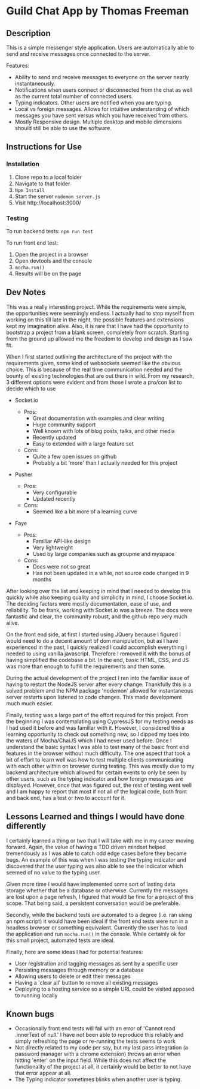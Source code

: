 # Guild Chat App by Thomas Freeman

## Description

This is a simple messenger style application. Users are automatically able to send and receive messages once connected to the server.

Features:
- Ability to send and receive messages to everyone on the server nearly instantaneously.
- Notifications when users connect or disconnected from the chat as well as the current total number of connected users.
- Typing indicators. Other users are notified when you are typing.
- Local vs foreign messages. Allows for intuitive understanding of which messages you have sent versus which you have received from others.
- Mostly Responsive design. Multiple desktop and mobile dimensions should still be able to use the software.

## Instructions for Use

### Installation
1) Clone repo to a local folder
2) Navigate to that folder
3) `Npm Install`
4) Start the server `nodemon server.js`
5) Visit http://localhost:3000/

### Testing
To run backend tests: 
`npm run test`

To run front end test:
1) Open the project in a browser
2) Open devtools and the console
3) `mocha.run()`
4) Results will be on the page


## Dev Notes
This was a really interesting project. While the requirements were simple, the opportunities were seemingly endless. I actually had to stop myself from working on this till late in the night, the possible 
features and extensions kept my imagination alive. Also, it is rare that I have had the opportunity to bootstrap a project from a blank screen, completely from scratch. Starting from the ground up allowed 
me the freedom to develop and design as I saw fit.

When I first started outlining the architecture of the project with the requirements given, some kind of websockets seemed like the obvious choice. This is because of the real time communication needed and the bounty
of existing technologies that are out there in wild. From my research, 3 different options were evident and from those I wrote a pro/con list to decide which to use
- Socket.io
	- Pros:
		- Great documentation with examples and clear writing
		- Huge community support
		- Well known with lots of blog posts, talks, and other media
		- Recently updated
		- Easy to extended with a large feature set
	- Cons:
		- Quite a few open issues on github
		- Probably a bit 'more' than I actually needed for this project

- Pusher
	- Pros:
		- Very configurable
		- Updated recently
	- Cons:
		- Seemed like a bit more of a learning curve

- Faye
	- Pros:
		- Familiar API-like design
		- Very lightweight
		- Used by large companies such as groupme and myspace
	- Cons:
		- Docs were not so great
		- Has not been updated in a while, not source code changed in 9 months

After looking over the list and keeping in mind that I needed to develop this quickly while also keeping quality and simplicity in mind, I choose Socket.io. The deciding factors were mostly documentation, ease of use, 
and reliability. To be frank, working with Socket.io was a breeze. The docs were fantastic and clear, the community robust, and the github repo very much alive.

On the front end side, at first I started using JQuery because I figured I would need to do a decent amount of dom manipulation, but as I have experienced in the past, I quickly realized I could accomplish everything
I needed to using vanilla javascript. Therefore I removed it with the bonus of having simplified the codebase a bit. In the end, basic HTML, CSS, and JS was more than enough to fulfill the requirements and then some.

During the actual development of the project I ran into the familiar issue of having to restart the NodeJS server after every change. Thankfully this is a solved problem and the NPM package 'nodemon' allowed for 
instantaneous server restarts upon listened to code changes. This made development much much easier.

Finally, testing was a large part of the effort required for this project. From the beginning I was contemplating using CypressJS for my testing needs as I had used it before and was familiar with it. However, I considered this
a learning opportunity to check out something new, so I dipped my toes into the waters of Mocha/ChaiJS which I had never used before. Once I understand the basic syntax I was able to test many of the basic front end features
in the browser without much difficulty. The one aspect that took a bit of effort to learn well was how to test multiple clients communicating with each other within on browser during testing. This was mostly due to my backend 
architecture which allowed for certain events to only be seen by other users, such as the typing indicator and how foreign messages are displayed. However, once that was figured out, the rest of testing went well and I am happy 
to report that most if not all of the logical code, both front and back end, has a test or two to account for it.


## Lessons Learned and things I would have done differently
I certainly learned a thing or two that I will take with me in my career moving forward. Again, the value of having a TDD driven mindset helped tremendously as I was able to catch odd edge cases before they became bugs. 
An example of this was when I was testing the typing indicator and discovered that the user typing was also able to see the indicator which seemed of no value to the typing user. 

Given more time I would have implemented some sort of lasting data storage whether that be a database or otherwise. Currently the messages are lost upon a page refresh, I figured that would be fine for a project of this scope.
That being said, a persistent conversation would be preferable. 

Secondly, while the backend tests are automated to a degree (i.e. ran using an npm script) it would have been ideal if the front end tests were run in a headless browser or something equivalent. Currently the user has to 
load the application and run `mocha.run()` in the console. While certainly ok for this small project, automated tests are ideal.

Finally, here are some ideas I had for potential features:
- User registration and tagging messages as sent by a specific user
- Persisting messages through memory or a database
- Allowing users to delete or edit their messages
- Having a 'clear all' button to remove all existing messages
- Deploying to a hosting service so a simple URL could be visited apposed to running locally

## Known bugs
- Occasionally front end tests will fail with an error of 'Cannot read .innerText of null.' I have not been able to reproduce this reliably and simply refreshing the page or re-running the tests seems to work
- Not directly related to my code per say, but my last pass integration (a password manager with a chrome extension) throws an error when hitting 'enter' on the input field. While this does not affect the functionality of
the project at all, it certainly would be better to not have that error appear at all.
- The Typing indicator sometimes blinks when another user is typing.


